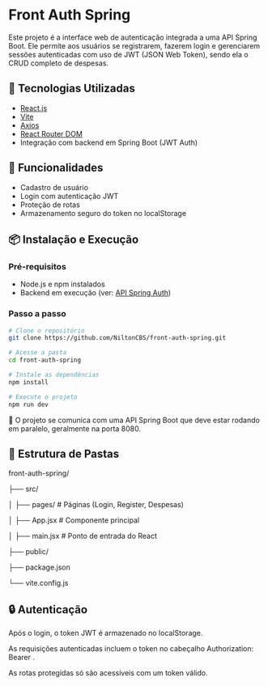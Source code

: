 # Front Auth Spring

Este projeto é a interface web de autenticação integrada a uma API Spring Boot. Ele permite aos usuários se registrarem, fazerem login e gerenciarem sessões autenticadas com uso de JWT (JSON Web Token), sendo ela o CRUD completo de despesas.

## 🚀 Tecnologias Utilizadas

- [React.js](https://reactjs.org/)
- [Vite](https://vitejs.dev/)
- [Axios](https://axios-http.com/)
- [React Router DOM](https://reactrouter.com/)
- Integração com backend em Spring Boot (JWT Auth)

## 🎯 Funcionalidades

- Cadastro de usuário
- Login com autenticação JWT
- Proteção de rotas
- Armazenamento seguro do token no localStorage

## 📦 Instalação e Execução

### Pré-requisitos

- Node.js e npm instalados
- Backend em execução (ver: [API Spring Auth](https://github.com/NiltonCBS/spring-auth))

### Passo a passo

```bash
# Clone o repositório
git clone https://github.com/NiltonCBS/front-auth-spring.git

# Acesse a pasta
cd front-auth-spring

# Instale as dependências
npm install

# Execute o projeto
npm run dev
```

🔐 O projeto se comunica com uma API Spring Boot que deve estar rodando em paralelo, geralmente na porta 8080.

## 📂 Estrutura de Pastas

front-auth-spring/

├── src/

│ ├── pages/ # Páginas (Login, Register, Despesas)

│ ├── App.jsx # Componente principal

│ ├── main.jsx # Ponto de entrada do React

├── public/

├── package.json

└── vite.config.js

## 🔒 Autenticação

Após o login, o token JWT é armazenado no localStorage.

As requisições autenticadas incluem o token no cabeçalho Authorization: Bearer <token>.

As rotas protegidas só são acessíveis com um token válido.
